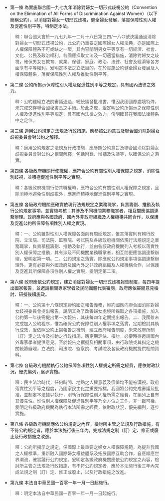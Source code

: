 * 第一條 為實施聯合國一九七九年消除對婦女一切形式歧視公約（Convention on the Elimination of All Forms of Discrimination Against Women）（以下簡稱公約），以消除對婦女一切形式歧視，健全婦女發展，落實保障性別人權及促進性別平等，特制定本法。

> 釋：聯合國大會於一九七九年十二月十八日第三四/一八○號決議通過消除對婦女一切形式歧視公約，此公約乃重要之國際婦女人權法典，亦是國際上人權保障體系不可或缺之一環，其內容闡明男女平等享有一切經濟、社會、文化、公民及政治權利，各國應採取立法及一切適當措施，消除對婦女之歧視，確保男女在教育、就業、保健、家庭、政治、法律、社會及經濟等各方面享有平等權利。爰明定本法之立法目的，在於實施公約健全婦女發展及人權保障體系，落實保障性別人權及推動性別平等。

* 第二條 公約所揭示保障性別人權及促進性別平等之規定，具有國內法律之效力。

> 釋：公約雖經立法院審議通過，總統頒發批准書，惟因我國國際處境特殊，未完成交存聯合國秘書長之手續。於此之際，爰定明公約所揭示之保障性別人權及促進性別平等規定，具有國內法律之效力，俾明確其在我國法律體系中之定位。

* 第三條 適用公約規定之法規及行政措施，應參照公約意旨及聯合國消除對婦女歧視委員會對公約之解釋。

> 釋：適用公約規定之法規及行政措施，應參照公約意旨及聯合國消除對婦女歧視委員會對公約之相關解釋，包括附錄、增補及決議等，以確保公約之落實。

* 第四條 各級政府機關行使職權，應符合公約有關性別人權保障之規定，消除性別歧視，並積極促進性別平等之實現。

> 釋：各級政府機關行使其職權時，應符合公約有關性別人權保障之規定，且除消極地避免性別歧視外，應進而積極地促進性別平等之實現。

* 第五條 各級政府機關應確實依現行法規規定之業務職掌，負責籌劃、推動及執行公約規定事項，並實施考核；其涉及不同機關業務職掌者，相互間應協調連繫辦理。政府應與各國政府、國內外非政府組織及人權機構共同合作，以保護及促進公約所保障各項性別人權之實現。

> 釋：一、公約雖對性別人權保障各面向有周延規定，惟其落實則有賴行政院、立法院、司法院、監察院、考試院及各級政府機關依現行法規規定之業務職掌，負責積極籌劃、推動及執行，並由各該政府機關列入考核以落實性別人權保障之推動，其有涉及不同機關業務職掌者，相互間更應協調連繫辦理，爰明定第一項。二、公約規定之落實，除應就公約規定事項協調連繫辦理外，更有必要與外國政府及國內外之非政府組織及人權機構合作，以保護及促進其所保障各項性別人權之實現，爰明定第二項。

* 第六條 政府應依公約規定，建立消除對婦女一切形式歧視報告制度，每四年提出國家報告，並邀請相關專家學者及民間團體代表審閱，政府應依審閱意見檢討、研擬後續施政。

> 釋：一、公約第十八條規定締約國之報告義務，締約國應向聯合國消除對婦女歧視委員會提出報告，說明其為了改善婦女處境所採取之各項措施，加入公約第一年後需提出第一次報告，其後每四年定期提出報告。二、我國雖未完成加入公約程序，惟為確保公約保障性別人權事項之落實，定期檢討其執行成效，爰依照公約上揭報告之機制，建立政府報告制度，未來政府所制（訂）定之法令及推動之行政措施，應定期評估、檢討，必要時得邀請國內外專家學者提供意見。至於報告之撰擬及相關事項，由行政院或其指定之機關統籌辦理，立法院、司法院、監察院、考試院及各級政府機關提供相關資料。

* 第七條 各級政府機關執行公約保障各項性別人權規定所需之經費，應依財政狀況，優先編列，逐步實施。

> 釋：民主法治時代，任何時間、地點之人權意義及價值均不能被漠視。政府落實性別平等之程度，乃國家民主化之重要指標。我國將公約完成審議及批准，並制定本法據以執行，則執行保障性別人權所需之經費，在編列上自有其優先性。惟性別人權保障及促進性別平等乃全方位之工作，非一蹴可幾，爰明定各級政府機關為執行本法所需之經費，依財政狀況，優先編列，逐步實施。

* 第八條 各級政府機關應依公約規定之內容，檢討所主管之法規及行政措施，有不符公約規定者，應於本法施行後三年內，完成法規之制（訂）定、修正或廢止及行政措施之改進。

> 釋：公約所揭示之規定，係國際上最重要之婦女人權保障規範，為提升我國之人權標準，重新融入國際婦女權益體系及拓展國際互助合作，自應順應世界潮流，確實踐行公約規定。爰明定各級政府機關應依公約規定之內容，檢討所主管之法規及行政措施，有不符公約規定者，應於本法施行後三年內完成法規之制（訂）定、修正或廢止，以及行政措施之改進。

* 第九條 本法自中華民國一百零一年一月一日起施行。

> 釋：明定本法自中華民國一百零一年一月一日起施行。

